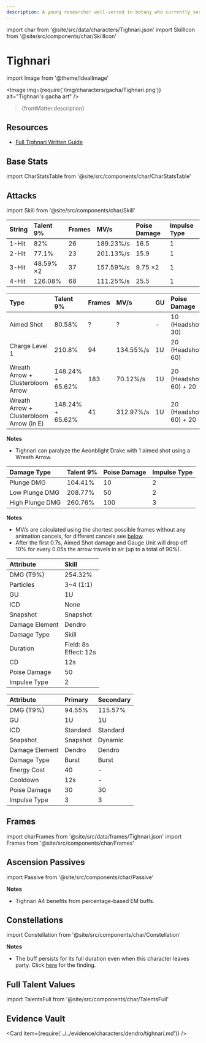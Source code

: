 ```yaml
---
description: A young researcher well-versed in botany who currently serves as a Forest Watcher in Avidya Forest. He is a straight shooter with a warm heart — and a dab hand at guiding even the dullest of pupils.
---
```


import char from '@site/src/data/characters/Tighnari.json'
import SkillIcon from '@site/src/components/char/SkillIcon'

# Tighnari

import Image from '@theme/IdealImage'

<Image img={require('/img/characters/gacha/Tighnari.png')} alt="Tighnari's gacha art" />
<blockquote>{frontMatter.description}</blockquote>

## Resources

* [Full Tighnari Written Guide](https://keqingmains.com/tighnari/)

## Base Stats

import CharStatsTable from '@site/src/components/char/CharStatsTable'

<CharStatsTable char={char} />

## Attacks

import Skill from '@site/src/components/char/Skill'

<Tabs queryString="ability">
<TabItem value='na' label='Normal Attacks'>
<SkillIcon char={char} skill='na' />
<div class='talent-columns'>
<Skill char={char} skill='na' sectionFilter='Normal Attack' />

| String | Talent 9% | Frames | MV/s      | Poise Damage | Impulse Type |
| :----- | :-------- | :----- | :-------- | :----------- | :----------- |
| 1-Hit  | 82%       | 26     | 189.23%/s | 16.5         | 1            |
| 2-Hit  | 77.1%     | 23     | 201.13%/s | 15.9         | 1            |
| 3-Hit  | 48.59% ×2 | 37     | 157.59%/s | 9.75 ×2      | 1            |
| 4-Hit  | 126.08%   | 68     | 111.25%/s | 25.5         | 1            |

</div>
<div class='talent-columns'>
<Skill char={char} skill='na' sectionFilter='Charged Attack' />

| Type                                     | Talent 9%        | Frames | MV/s      | GU  | Poise Damage             | Impulse Type          |
| :--------------------------------------- | :--------------- | :----- | :-------- | :-- | :----------------------- | :-------------------- |
| Aimed Shot                               | 80.58%           | ?      | ?         | -   | 10 \(Headshot: 30\)      | 2 \(Headshot: 5\)     |
| Charge Level 1                           | 210.8%           | 94     | 134.55%/s | 1U  | 20 \(Headshot: 60\)      | 2 \(Headshot: 5\)     |
| Wreath Arrow + Clusterbloom Arrow        | 148.24% + 65.62% | 183    | 70.12%/s  | 1U  | 20 \(Headshot: 60\) + 20 | 2 \(Headshot: 5\) + 3 |
| Wreath Arrow + Clusterbloom Arrow (in E) | 148.24% + 65.62% | 41     | 312.97%/s | 1U  | 20 \(Headshot: 60\) + 20 | 2 \(Headshot: 5\) + 3 |

</div>
  
**Notes**

* Tighnari can paralyze the Aeonblight Drake with 1 aimed shot using a Wreath Arrow.

<div class='talent-columns'>
<Skill char={char} skill='na' sectionFilter='Plunging Attack' />

| Damage Type     | Talent 9% | Poise Damage | Impulse Type |
| :-------------- | :-------- | :----------- | :----------- |
| Plunge DMG      | 104.41%   | 10           | 2            |
| Low Plunge DMG  | 208.77%   | 50           | 2            |
| High Plunge DMG | 260.76%   | 100          | 3            |

</div>

**Notes**  

* MV/s are calculated using the shortest possible frames without any animation cancels, for different cancels see [below](#frames).
* After the first 0.7s, Aimed Shot damage and Gauge Unit will drop off 10% for every 0.05s the arrow travels in air \(up to a total of 90%\).

</TabItem>

<TabItem value='e' label='Skill'>
<SkillIcon char={char} skill='e' />
<div class='talent-columns'>
<Skill char={char} skill='e' />

| Attribute      | Skill                       |
| :------------- | :-------------------------- |
| DMG \(T9%\)    | 254.32%                     |
| Particles      | 3~4 \(1:1\)                 |
| GU             | 1U                          |
| ICD            | None                        |
| Snapshot       | Snapshot                    |
| Damage Element | Dendro                      |
| Damage Type    | Skill                       |
| Duration       | Field: 8s <br/> Effect: 12s |
| CD             | 12s                         |
| Poise Damage   | 50                          |
| Impulse Type   | 2                           |

</div>

</TabItem>

<TabItem value='q' label='Burst'>
<SkillIcon char={char} skill='q' />
<div class='talent-columns'>
<Skill char={char} skill='q'/>

| Attribute      | Primary  | Secondary |
| :------------- | :------- | :-------- |
| DMG \(T9%\)    | 94.55%   | 115.57%   |
| GU             | 1U       | 1U        |
| ICD            | Standard | Standard  |
| Snapshot       | Snapshot | Dynamic   |
| Damage Element | Dendro   | Dendro    |
| Damage Type    | Burst    | Burst     |
| Energy Cost    | 40       | -         |
| Cooldown       | 12s      | -         |
| Poise Damage   | 30       | 30        |
| Impulse Type   | 3        | 3         |

</div>

</TabItem>
</Tabs>

## Frames

import charFrames from '@site/src/data/frames/Tighnari.json'
import Frames from '@site/src/components/char/Frames'

<Frames data={charFrames} />

## Ascension Passives

import Passive from '@site/src/components/char/Passive'

<Tabs queryString="passive">
<TabItem value='passive' label='Passive'>
<Passive char={char} passive={2} />
</TabItem>

<TabItem value='a1' label='Ascension 1'>
<Passive char={char} passive={0} />
</TabItem>

<TabItem value="a4" label="Ascension 4">
<Passive char={char} passive={1} />

**Notes**  

* Tighnari A4 benefits from percentage-based EM buffs.

</TabItem>
</Tabs>

## Constellations

import Constellation from '@site/src/components/char/Constellation'

<Tabs queryString="constellation">
<TabItem value='c1' label='C1'>
<Constellation char={char} constellation={1} />
</TabItem>

<TabItem value='c2' label='C2'>
<Constellation char={char} constellation={2} />
</TabItem>

<TabItem value='c3' label='C3'>
<Constellation char={char} constellation={3} />
</TabItem>

<TabItem value='c4' label='C4'>
<Constellation char={char} constellation={4} />
 
**Notes**
  
* The buff persists for its full duration even when this character leaves party. Click [here](../../evidence/combat-mechanics/party-mechanics.md#debuffsteam-buffs-with-duration-persist-after-applier-leaves-party) for the finding.

</TabItem>

<TabItem value='c5' label='C5'>
<Constellation char={char} constellation={5} />
</TabItem>

<TabItem value='c6' label='C6'>
<Constellation char={char} constellation={6} />
</TabItem>
</Tabs>

## Full Talent Values

import TalentsFull from '@site/src/components/char/TalentsFull'

<TalentsFull char={char}/>

## Evidence Vault

<Card item={require('../../evidence/characters/dendro/tighnari.md')} />
